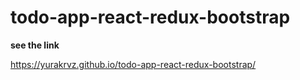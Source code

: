 # todo-app-react-redux-bootstrap
__see the link__

https://yurakrvz.github.io/todo-app-react-redux-bootstrap/
